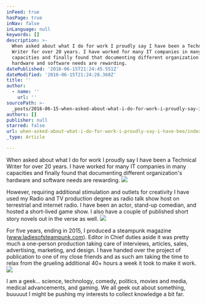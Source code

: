 ```yaml
---
inFeed: true
hasPage: true
inNav: false
inLanguage: null
keywords: []
description: >-
  When asked about what I do for work I proudly say I have been a Technical
  Writer for over 20 years. I have worked for many IT companies in many
  capacities and finally found that documenting different organization's
  hardware and software needs are rewarding.
datePublished: '2016-06-15T21:24:45.551Z'
dateModified: '2016-06-15T21:24:28.368Z'
title: ''
author:
  - name: ''
    url: ''
sourcePath: >-
  _posts/2016-06-15-when-asked-about-what-i-do-for-work-i-proudly-say-i-have-bee.md
authors: []
publisher: null
starred: false
url: when-asked-about-what-i-do-for-work-i-proudly-say-i-have-bee/index.html
_type: Article

---
```

When asked about what I do for work I proudly say I have been a Technical Writer for over 20 years. I have worked for many IT companies in many capacities and finally found that documenting different organization's hardware and software needs are rewarding.
![](https://the-grid-user-content.s3-us-west-2.amazonaws.com/dca04336-a8d6-486b-bb40-d2dca3c8d238.jpg)

However, requiring additional stimulation and outlets for creativity I have used my Radio and TV production degree as radio talk show host on terrestrial and internet radio. I have been an actor, stand-up comedian, and hosted a short-lived game show. I also have a couple of published short story novels out in the verse as well. ![](https://the-grid-user-content.s3-us-west-2.amazonaws.com/0f321892-890d-4dba-93a0-06bd010d3549.jpg)

For five years, ending in 2015, I produced a steampunk magazine (www.ladiesofsteampunk.com). Editor in Chief duties aside it was pretty much a one-person production taking care of interviews, articles, sales, advertising, marketing, and design. I have handed over the project of publication to one of my close friends and as such am taking the time to relax from the grueling additional 40+ hours a week it took to make it work. ![](https://the-grid-user-content.s3-us-west-2.amazonaws.com/7a435548-8f53-47e7-ac9e-021ab8599aa4.jpg)

I am a geek... science, technology, comedy, politics, movies and media, medical advancements, and gaming. We all geek out about something, buuuuut I might be pushing my interests to collect knowledge a bit far.